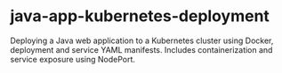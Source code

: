 # java-app-kubernetes-deployment
Deploying a Java web application to a Kubernetes cluster using Docker, deployment and service YAML manifests. Includes containerization and service exposure using NodePort.
